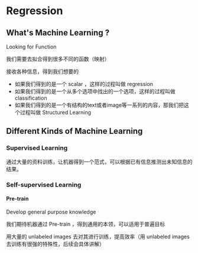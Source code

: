 # Regression

## What's Machine Learning ?

Looking for Function

我们需要去拟合得到很多不同的函数（映射）

接收各种信息，得到我们想要的

* 如果我们得到的是一个 scalar ，这样的过程叫做 regression 
* 如果我们得到的是一个从多个选项中找出的一个选项，这样的过程叫做 classification
* 如果我们得到的是一个有结构的text或者image等一系列的内容，那我们把这个过程叫做 Structured Learning

## Different Kinds of Machine Learning

### Supervised Learning

通过大量的资料训练，让机器得到一个范式，可以根据已有信息推测出未知信息的结果。

### Self-supervised Learning

#### Pre-train

Develop general purpose knowledge

我们期待机器通过 Pre-train ，得到通用的本领，可以适用于普遍目标

用大量的 unlabeled images 去对其进行训练，提高效率（用 unlabeled images 去训练有很强的特殊性，后续会具体讲解）

### 